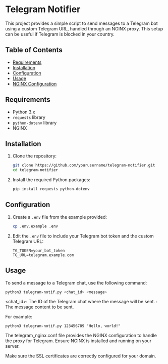# Telegram Notifier

This project provides a simple script to send messages to a Telegram bot using a custom Telegram URL, handled through an NGINX proxy. This setup can be useful if Telegram is blocked in your country.

## Table of Contents
- [Requirements](#requirements)
- [Installation](#installation)
- [Configuration](#configuration)
- [Usage](#usage)
- [NGINX Configuration](#nginx-configuration)

## Requirements
- Python 3.x
- `requests` library
- `python-dotenv` library
- NGINX

## Installation
1. Clone the repository:
    ```bash
    git clone https://github.com/yourusername/telegram-notifier.git
    cd telegram-notifier
    ```

2. Install the required Python packages:
    ```bash
    pip install requests python-dotenv
    ```

## Configuration
1. Create a `.env` file from the example provided:
    ```bash
    cp .env.example .env
    ```

2. Edit the `.env` file to include your Telegram bot token and the custom Telegram URL:
    ```env
    TG_TOKEN=your_bot_token
    TG_URL=telegram.example.com
    ```

## Usage
To send a message to a Telegram chat, use the following command:
```bash
python3 telegram-notif.py <chat_id> <message>
```

<chat_id>: The ID of the Telegram chat where the message will be sent.
<message>: The message content to be sent.

For example:
```
python3 telegram-notif.py 123456789 "Hello, world!"
```

The telegram_nginx.conf file provides the NGINX configuration to handle the proxy for Telegram.
Ensure NGINX is installed and running on your server.

Make sure the SSL certificates are correctly configured for your domain.